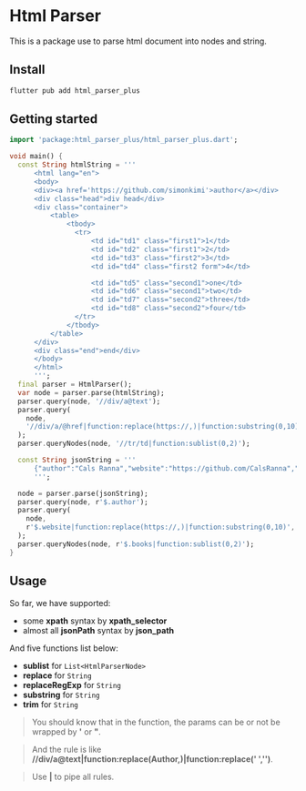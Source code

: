 # Html Parser

This is a package use to parse html document into nodes and string.

## Install

```bash
flutter pub add html_parser_plus
```

## Getting started

```dart
import 'package:html_parser_plus/html_parser_plus.dart';

void main() {
  const String htmlString = '''
      <html lang="en">
      <body>
      <div><a href='https://github.com/simonkimi'>author</a></div>
      <div class="head">div head</div>
      <div class="container">
          <table>
              <tbody>
                <tr>
                    <td id="td1" class="first1">1</td>
                    <td id="td2" class="first1">2</td>
                    <td id="td3" class="first2">3</td>
                    <td id="td4" class="first2 form">4</td>

                    <td id="td5" class="second1">one</td>
                    <td id="td6" class="second1">two</td>
                    <td id="td7" class="second2">three</td>
                    <td id="td8" class="second2">four</td>
                </tr>
              </tbody>
          </table>
      </div>
      <div class="end">end</div>
      </body>
      </html>
      ''';
  final parser = HtmlParser();
  var node = parser.parse(htmlString);
  parser.query(node, '//div/a@text');
  parser.query(
    node,
    '//div/a/@href|function:replace(https://,)|function:substring(0,10)',
  );
  parser.queryNodes(node, '//tr/td|function:sublist(0,2)');

  const String jsonString = '''
      {"author":"Cals Ranna","website":"https://github.com/CalsRanna","books":[{"name":"Hello"},{"name":"World"},{"name":"!"}]}
      ''';

  node = parser.parse(jsonString);
  parser.query(node, r'$.author');
  parser.query(
    node,
    r'$.website|function:replace(https://,)|function:substring(0,10)',
  );
  parser.queryNodes(node, r'$.books|function:sublist(0,2)');
}


```

## Usage

So far, we have supported:

- some **xpath** syntax by **xpath_selector**
- almost all **jsonPath** syntax by **json_path**

And five functions list below:

- **sublist** for `List<HtmlParserNode>`
- **replace** for `String`
- **replaceRegExp** for `String`
- **substring** for `String`
- **trim** for `String`

> You should know that in the function, the params can be or not be wrapped by **'** or **"**.

> And the rule is like **//div/a@text|function:replace(Author,)|function:replace(' ','')**.

> Use **|** to pipe all rules.
